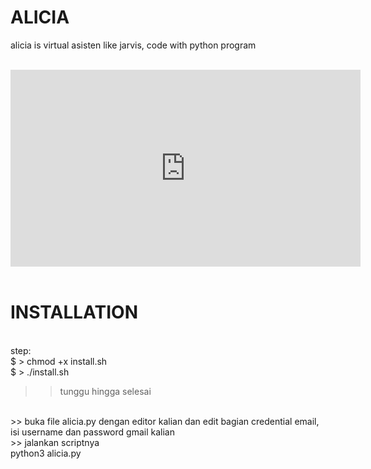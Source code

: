 # ALICIA
alicia is virtual asisten like jarvis, code with python program
<br><br>
<iframe width="560" height="315" src="https://www.youtube.com/embed/5nDVHqzedBk" frameborder="0" allow="accelerometer; autoplay; encrypted-media; gyroscope; picture-in-picture" allowfullscreen></iframe><br><br>

# INSTALLATION
<br>step:
<br>
$ > chmod +x install.sh
<br>
$ > ./install.sh
<br>
>> tunggu hingga selesai
<br>
>> buka file alicia.py dengan editor kalian dan edit bagian credential email, isi username dan password gmail kalian
<br>
>> jalankan scriptnya
<br>
python3 alicia.py
